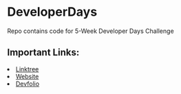 # DeveloperDays
Repo contains code for 5-Week Developer Days Challenge

## Important Links:

<li><a href = "https://linktr.ee/DevDaysChallenges">Linktree</a></li>

<li><a href = "https://developerdays.tech/">Website</a></li>

<li><a href = "https://devfolio.co/developerdays/dashboard">Devfolio</a></li>
